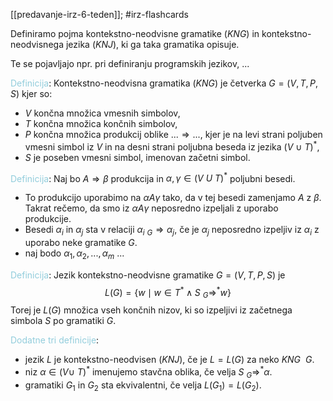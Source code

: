 [[predavanje-irz-6-teden]]; #irz-flashcards 

Definiramo pojma kontekstno-neodvisne gramatike $(KNG)$ in kontekstno-neodvisnega jezika $(KNJ)$, ki ga taka gramatika opisuje.

Te se pojavljajo npr. pri definiranju programskih jezikov, ...

<font color="#92cddc">Definicija</font>: Kontekstno-neodvisna gramatika $(KNG)$ je četverka $G = (V, T, P, S)$ kjer so:
- $V$ končna množica vmesnih simbolov,
- $T$ končna množica končnih simbolov,
- $P$ končna množica produkcij oblike $... \Rightarrow ...$, kjer je na levi strani poljuben vmesni simbol iz $V$ in na desni strani poljubna beseda iz jezika $(V\ \cup \ T)^*$,
- $S$ je poseben vmesni simbol, imenovan začetni simbol.

<font color="#92cddc">Definicija</font>: Naj bo $A \Rightarrow \beta$ produkcija in $\alpha, \gamma \in (V \ U \ T)^*$ poljubni besedi.
- To produkcijo uporabimo na $\alpha A \gamma$ tako, da v tej besedi zamenjamo $A$ z $\beta$. Takrat rečemo, da smo iz $\alpha A \gamma$ neposredno izpeljali z uporabo produkcije.
- Besedi $\alpha_i$ in $\alpha_j$ sta v relaciji $\alpha_i \ _G\Rightarrow \alpha_j$, če je $\alpha_j$ neposredno izpeljiv iz $\alpha_i$ z uporabo neke gramatike $G$.
- naj bodo $\alpha_1, \alpha_2, ..., \alpha_m$ ...

<font color="#92cddc">Definicija</font>: Jezik kontekstno-neodvisne gramatike $G = (V,T,P,S)$ je $$L(G)=\{w\mid w \in T^* \land S \ _G\Rightarrow^* w\}$$Torej je $L(G)$ množica vseh končnih nizov, ki so izpeljivi iz začetnega simbola $S$ po gramatiki $G$.

<font color="#92cddc">Dodatne tri definicije</font>:
- jezik $L$ je kontekstno-neodvisen $(KNJ)$, če je $L = L(G)$ za neko $KNG \ \ G$.
- niz $\alpha \in (V \cup \ T)^*$ imenujemo stavčna oblika, če velja $S \ _G \Rightarrow^* \alpha$.
- gramatiki $G_1$ in $G_2$ sta ekvivalentni, če velja $L(G_1) = L(G_2)$.